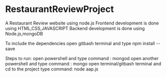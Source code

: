 # RestaurantReviewProject
A Restaurant Review website using node.js
Frontend development is done using HTML,CSS,JAVASCRIPT
Backend development is done using Node.js,mongoDB

To include the dependencies
open gitbash terminal and type
npm install <package name> --save
  
Steps to run:
open powershell and type command : mongod
open another powershell and type command : mongo
open terminal/gitbash terminal and cd to the project 
type command: node aap.js
